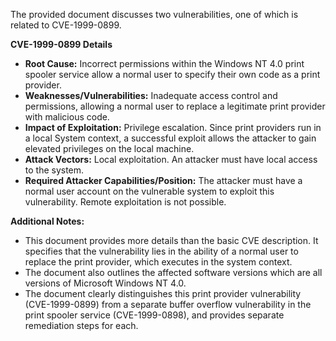 The provided document discusses two vulnerabilities, one of which is related to CVE-1999-0899.

**CVE-1999-0899 Details**

*   **Root Cause:** Incorrect permissions within the Windows NT 4.0 print spooler service allow a normal user to specify their own code as a print provider.
*   **Weaknesses/Vulnerabilities:**  Inadequate access control and permissions, allowing a normal user to replace a legitimate print provider with malicious code.
*  **Impact of Exploitation:** Privilege escalation. Since print providers run in a local System context, a successful exploit allows the attacker to gain elevated privileges on the local machine.
*   **Attack Vectors:** Local exploitation. An attacker must have local access to the system.
*   **Required Attacker Capabilities/Position:** The attacker must have a normal user account on the vulnerable system to exploit this vulnerability. Remote exploitation is not possible.

**Additional Notes:**

*   This document provides more details than the basic CVE description. It specifies that the vulnerability lies in the ability of a normal user to replace the print provider, which executes in the system context.
*  The document also outlines the affected software versions which are all versions of Microsoft Windows NT 4.0.
*   The document clearly distinguishes this print provider vulnerability (CVE-1999-0899) from a separate buffer overflow vulnerability in the print spooler service (CVE-1999-0898), and provides separate remediation steps for each.
